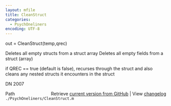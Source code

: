 ```yaml
---
layout: mfile
title: CleanStruct
categories:
  - PsychOneliners
encoding: UTF-8
---
```


out = CleanStruct\(temp,qrec\)

Deletes all empty structs from a struct array
Deletes all empty fields from a struct \(array\)

if QREC == true \(default is false\), recurses through the struct and also
cleans any nested structs it encounters in the struct

DN    2007


<div class="code_header" style="text-align:right;">
  <span style="float:left;">Path&nbsp;&nbsp;</span> <span class="counter">Retrieve <a href=
  "https://raw.github.com/Psychtoolbox-3/Psychtoolbox-3/beta/./PsychOneliners/CleanStruct.m">current version from GitHub</a> | View <a href=
  "https://github.com/Psychtoolbox-3/Psychtoolbox-3/commits/beta/./PsychOneliners/CleanStruct.m">changelog</a></span>
</div>
<div class="code">
  <code>./PsychOneliners/CleanStruct.m</code>
</div>
